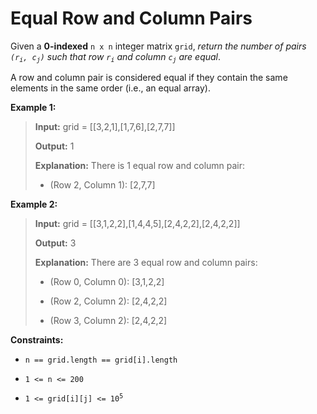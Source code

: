 # Equal Row and Column Pairs

Given a **0-indexed** <code>n x n</code> integer matrix <code>grid</code>, *return the number of pairs *<code>(r<sub>i</sub>, c<sub>j</sub>)</code>* such that row *<code>r<sub>i</sub></code>* and column *<code>c<sub>j</sub></code>* are equal*.

A row and column pair is considered equal if they contain the same elements in the same order (i.e., an equal array).


**Example 1:**
>
> **Input:** grid = [[3,2,1],[1,7,6],[2,7,7]]
>
> **Output:** 1
>
> **Explanation:** There is 1 equal row and column pair:
>
> - (Row 2, Column 1): [2,7,7]

**Example 2:**
>
> **Input:** grid = [[3,1,2,2],[1,4,4,5],[2,4,2,2],[2,4,2,2]]
>
> **Output:** 3
>
> **Explanation:** There are 3 equal row and column pairs:
>
> - (Row 0, Column 0): [3,1,2,2]
>
> - (Row 2, Column 2): [2,4,2,2]
>
> - (Row 3, Column 2): [2,4,2,2]


**Constraints:**

- <code>n == grid.length == grid[i].length</code>

- <code>1 &lt;= n &lt;= 200</code>

- <code>1 &lt;= grid[i][j] &lt;= 10<sup>5</sup></code>
